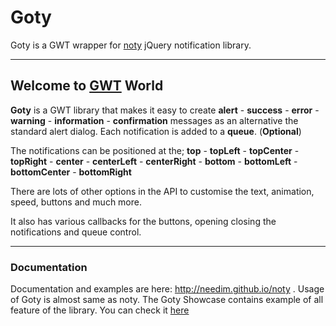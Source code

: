 # Goty

Goty is a GWT wrapper for <a href="https://github.com/needim/noty" target="_blank">noty</a> jQuery notification library.

***

## Welcome to <a href="http://www.gwtproject.com" target="_blank">GWT</a> World

**Goty** is a GWT library that makes it easy to create **alert** - **success** - **error** - **warning** - **information** - **confirmation** messages as an alternative the standard alert dialog. Each notification is added to a **queue**. (**Optional**)

The notifications can be positioned at the;
**top** - **topLeft** - **topCenter** - **topRight** - **center** - **centerLeft** - **centerRight** - **bottom** - **bottomLeft** - **bottomCenter** - **bottomRight**

There are lots of other options in the API to customise the text, animation, speed, buttons and much more.

It also has various callbacks for the buttons, opening closing the notifications and queue control.

***

### Documentation

Documentation and examples are here: <http://needim.github.io/noty> . Usage of Goty is almost same as noty.
The Goty Showcase contains example of all feature of the library. You can check it <a href="https://github.com/biftekdev/gotyshowcase">here</a>
